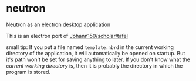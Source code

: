 # neutron

Neutron as an electron desktop application

This is an electron port of [Johann150/scholar/tafel](https://github.com/Johann150/scholar/tree/master/tafel)

small tip: If you put a file named `template.nbrd` in the current working directory of the application, it will automatically be opened on startup. But it's path won't be set for saving anything to later.
If you don't know what the *current working directory* is, then it is probably the directory in which the program is stored.
